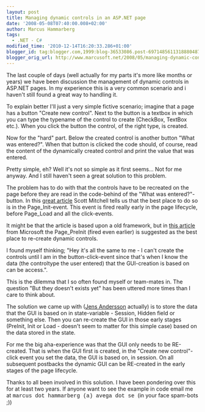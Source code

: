 ```yaml
---
layout: post
title: Managing dynamic controls in an ASP.NET page
date: '2008-05-08T07:40:00.008+02:00'
author: Marcus Hammarberg
tags:
  - .NET - C#
modified_time: '2010-12-14T16:20:33.286+01:00'
blogger_id: tag:blogger.com,1999:blog-36533086.post-6971485611318880487
blogger_orig_url: http://www.marcusoft.net/2008/05/managing-dynamic-controls-in-aspnet.html
---
```


The last couple of days (well actually for my parts it's more like
months or years) we have been discussion the management of dynamic
controls in ASP.NET pages. In my experience this is a very common
scenario and i haven't still found a great way to handling it.

To explain better I'll just a very simple fictive scenario; imagine that
a page has a button "Create new control". Next to the button is a
textbox in which you can type the typename of the control to create
(CheckBox, TextBox etc.). When you click the button the control, of the
right type, is created.

Now for the "hard" part. Below the created control is another button
"What was entered?". When that button is clicked the code should, of
course, read the content of the dynamically created control and print
the value that was entered.

Pretty simple, eh? Well it's not so simple as it first seems... Not for
me anyway. And I still haven't seen a great solution to this problem.

The problem has to do with that the controls have to be recreated on the
page before they are read in the code-behind of the "What was
entered?"-button. In this [great
article](http://aspnet.4guysfromrolla.com/articles/092904-1.aspx) Scott
Mitchell tells us that the best place to do so is in the
Page_Init-event. This event is fired really early in the page lifecycle,
before Page_Load and all the click-events.

It might be that the article is based upon a old framework, but in [this
article](http://msdn.microsoft.com/en-us/library/ms178472.aspx) from
Microsoft the Page_PreInit (fired even earlier) is suggested as the best
place to re-create dynamic controls.

I found myself thinking; "Hey it's all the same to me - I can't create
the controls until I am in the button-click-event since that's when I
know the data (the controltype the user entered) that the GUI-creation
is based on can be access.".

This is the dilemma that I so often found myself or team-mates in. The
question "But they doesn't exists yet" has been uttered more times than
I care to think about.

The solution we came up with ([Jens Andersson](http://www.shmup.net/)
actually) is to store the data that the GUI is based on in
state-variable - Session, Hidden field or something else. Then you can
re-create the GUI in those early stages (PreInit, Init or Load - doesn't
seem to matter for this simple case) based on the data stored in the
state.

For me the big aha-experience was that the GUI only needs to be
RE-created. That is when the GUI first is created, in the "Create new
control"-click event you set the data, the GUI is based on, in session.
On all subsequent postbacks the dynamic GUI can be RE-created in the
early stages of the page lifecycle.

Thanks to all been involved in this solution. I have been pondering over
this for at least two years. If anyone want to see the example in code
email me at <span style="font-family:courier new;">marcus dot hammarberg
(a) avega dot se </span>(in your face spam-bots ;))
